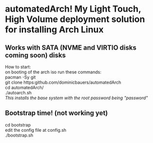 # automatedArch! My Light Touch, High Volume deployment solution for installing Arch Linux  
## Works with SATA (NVME and VIRTIO disks coming soon) disks  
How to start:  
on booting of the arch iso run these commands:  
pacman -Sy git  
git clone https:github.com/dominicbauers/automatedArch  
cd automatedArch/  
./autoarch.sh  
*This installs the base system with the root password being "password"*  
## Bootstrap time! (not working yet)  
cd bootstrap  
edit the config file at config.sh  
./bootstrap.sh  

